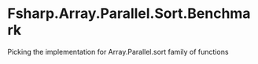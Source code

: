 # Fsharp.Array.Parallel.Sort.Benchmark
Picking the implementation for Array.Parallel.sort family of functions
